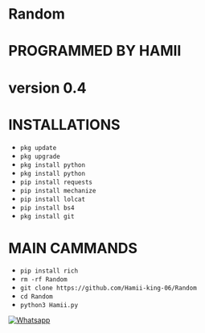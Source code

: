 # Random

# PROGRAMMED BY HAMII

 # version 0.4

# INSTALLATIONS

- `pkg update`
- `pkg upgrade`
- `pkg install python`
- `pkg install python`
- `pip install requests`
- `pip install mechanize`
- `pip install lolcat`
- `pip install bs4`
- `pkg install git`

# MAIN CAMMANDS

- `pip install rich`
- `rm -rf Random`
- `git clone https://github.com/Hamii-king-06/Random`
- `cd Random`
- `python3 Hamii.py`

 

 

 

 

 

 

 [![Whatsapp](https://img.shields.io/badge/Whatsapp-HAMII-deepgreen?style=flat-square&logo=whatsapp)](https://wa.me/+923155912839)

 
